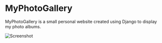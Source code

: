 # MyPhotoGallery
MyPhotoGallery is a small personal website created using Django to display my photo albums.

![Screenshot](https://user-images.githubusercontent.com/32324416/32538021-96cc4128-c48a-11e7-8fcb-2ce4e85bdd22.png)


